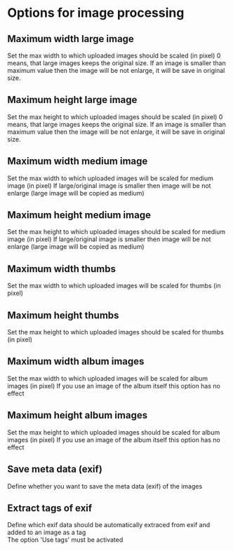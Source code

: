 # Options for image processing

## Maximum width large image

Set the max width to which uploaded images should be scaled \(in pixel\) 0 means, that large images keeps the original size. If an image is smaller than maximum value then the image will be not enlarge, it will be save in original size.

## Maximum height large image

Set the max height to which uploaded images should be scaled \(in pixel\) 0 means, that large images keeps the original size. If an image is smaller than maximum value then the image will be not enlarge, it will be save in original size.

## Maximum width medium image

Set the max width to which uploaded images will be scaled for medium image \(in pixel\) If large/original image is smaller then image will be not enlarge \(large image will be copied as medium\)

## Maximum height medium image

Set the max height to which uploaded images should be scaled for medium image \(in pixel\) If large/original image is smaller then image will be not enlarge \(large image will be copied as medium\)

## Maximum width thumbs

Set the max width to which uploaded images will be scaled for thumbs \(in pixel\)

## Maximum height thumbs

Set the max height to which uploaded images should be scaled for thumbs \(in pixel\)

## Maximum width album images

Set the max width to which uploaded images will be scaled for album images \(in pixel\) If you use an image of the album itself this option has no effect

## Maximum height album images

Set the max height to which uploaded images should be scaled for album images \(in pixel\) If you use an image of the album itself this option has no effect

## Save meta data \(exif\)

Define whether you want to save the meta data \(exif\) of the images

## Extract tags of exif

Define which exif data should be automatically extraced from exif and added to an image as a tag<br>The option 'Use tags' must be activated
